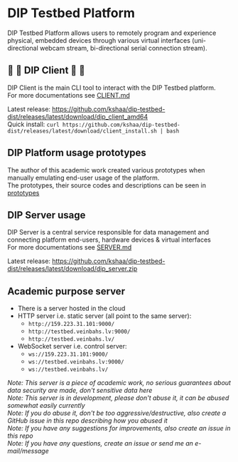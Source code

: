 # DIP Testbed Platform
DIP Testbed Platform allows users to remotely program and experience physical, embedded devices through various virtual interfaces (uni-directional webcam stream, bi-directional serial connection stream).  

## 🌸 🌼 DIP Client 🌼 🌸
DIP Client is the main CLI tool to interact with the DIP Testbed platform.  
For more documentations see [CLIENT.md](./CLIENT.md)  

Latest release: https://github.com/kshaa/dip-testbed-dist/releases/latest/download/dip_client_amd64  
Quick install: `curl https://github.com/kshaa/dip-testbed-dist/releases/latest/download/client_install.sh | bash`  

## DIP Platform usage prototypes
The author of this academic work created various prototypes when manually emulating end-user usage of the platform.  
The prototypes, their source codes and descriptions can be seen in [prototypes](../prototypes/README.md)  
  
## DIP Server usage  
DIP Server is a central service responsible for data management and connecting platform end-users, hardware devices & virtual interfaces  
For more documentations see [SERVER.md](./SERVER.md)  
  
Latest release: https://github.com/kshaa/dip-testbed-dist/releases/latest/download/dip_server.zip  

## Academic purpose server
- There is a server hosted in the cloud  
- HTTP server i.e. static server (all point to the same server):
  - `http://159.223.31.101:9000/`  
  - `http://testbed.veinbahs.lv:9000/`  
  - `http://testbed.veinbahs.lv/`  
- WebSocket server i.e. control server:
  - `ws://159.223.31.101:9000/`  
  - `ws://testbed.veinbahs.lv:9000/`  
  - `ws://testbed.veinbahs.lv/`  

_Note: This server is a piece of academic work, no serious guarantees about data security are made, don't sensitive data here_  
_Note: This server is in development, please don't abuse it, it can be abused somewhat easily currently_  
_Note: If you do abuse it, don't be _too_ aggressive/destructive, also create a GitHub issue in this repo describing how you abused it_  
_Note: If you have any suggestions for improvements, also create an issue in this repo_  
_Note: If you have any questions, create an issue or send me an e-mail/message_  
  
